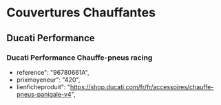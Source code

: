 # Couvertures Chauffantes
## Ducati Performance
### Ducati Performance Chauffe-pneus racing
- reference": "96780661A",
- prixmoyeneur": "420",
- lienficheproduit": "https://shop.ducati.com/fr/fr/accessoires/chauffe-pneus-panigale-v4",

